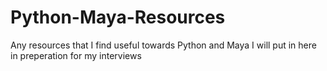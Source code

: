 # Python-Maya-Resources

Any resources that I find useful towards Python and Maya I will put in here in preperation for my interviews
